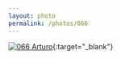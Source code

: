 ```yaml
---
layout: photo
permalink: /photos/066
---
```


[![066 Arturo](https://c1.staticflickr.com/1/743/21165273481_3169e91fd3_c.jpg)](https://www.flickr.com/photos/131440297@N08/21165273481/){:target="_blank"}
